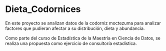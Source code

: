 # Dieta_Codornices

En este proyecto se analizan datos de la codorniz moctezuma para analizar factores que pudieran afectar a su distribución, dieta y abundancia.

Como parte del curso de Estadística de la Maestría en Ciencia de Datos, se realiza una propuesta como ejercicio de consultoría estadística.
